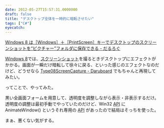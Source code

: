 ```yaml
---
date: 2012-05-27T15:57:31.0000000
draft: false
title: "デスクトップ全体を一時的に暗転させたい"
tags: ["C#"]
eyecatch: 
---
```

<p><a href="http://daruyanagi.hatenablog.com/entry/2012/03/05/220912">Windows 8 &#x306F;&#xFF3B;Windows&#xFF3D;&#xFF0B;&#xFF3B;PrintScreen&#xFF3D;&#x30AD;&#x30FC;&#x3067;&#x30C7;&#x30B9;&#x30AF;&#x30C8;&#x30C3;&#x30D7;&#x306E;&#x30B9;&#x30AF;&#x30EA;&#x30FC;&#x30F3;&#x30B7;&#x30E7;&#x30C3;&#x30C8;&#x3092;&ldquo;&#x30D4;&#x30AF;&#x30C1;&#x30E3;&#x30FC;&rdquo;&#x30D5;&#x30A9;&#x30EB;&#x30C0;&#x306B;&#x4FDD;&#x5B58;&#x3067;&#x304D;&#x308B; - &#x3060;&#x308B;&#x308D;&#x3050;</a> </p><p><a class="keyword" href="http://d.hatena.ne.jp/keyword/Windows%208">Windows 8</a>では、<a class="keyword" href="http://d.hatena.ne.jp/keyword/%A5%B9%A5%AF%A5%EA%A1%BC%A5%F3%A5%B7%A5%E7%A5%C3%A5%C8">スクリーンショット</a>を撮るときデスクトップにエフェクトがかかる。画面が一瞬だけ暗転して徐々に戻る、といった感じのエフェクトなのだけど、どうせなら <a href="http://daruyanagi.net/Type08ScreenCapture">Type08ScreenCapture - Daruboard</a> でもちゃんと再現してみたい。</p><p>ってことで、やってみた。</p><p><script src="https://gist.github.com/2802461.js"> </script></p><p>黒い全画面フォームを用意して、透明度を調整しながら表示・非表示するだけ。透明度の調整は最初手動でやっていたのだけど、Win32 <a class="keyword" href="http://d.hatena.ne.jp/keyword/API">API</a> に AnimateWindow() というそれ専用の <a class="keyword" href="http://d.hatena.ne.jp/keyword/API">API</a> があったので結局はそっちを使った。</p><p>まぁ、悪くない気がする。</p>
